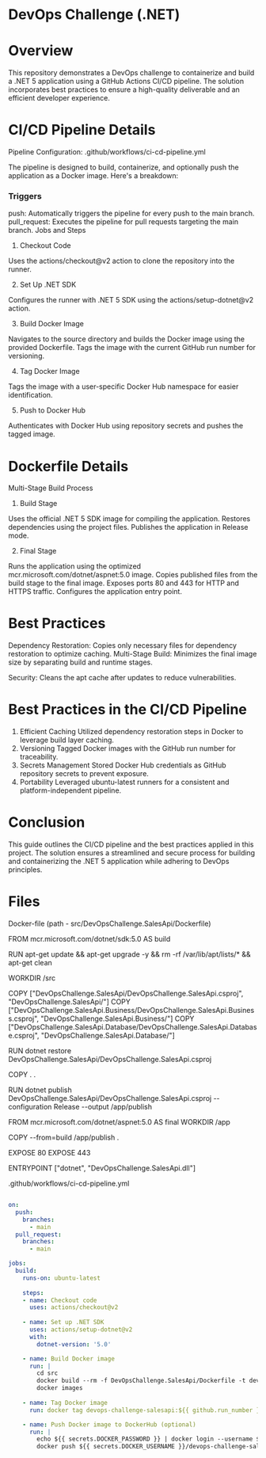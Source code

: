 # DevOps Challenge (.NET)

# Overview 

This repository demonstrates a DevOps challenge to containerize and build a .NET 5 application using a GitHub Actions CI/CD pipeline. The solution incorporates best practices to ensure a high-quality deliverable and an efficient developer experience.

# CI/CD Pipeline Details
Pipeline Configuration: .github/workflows/ci-cd-pipeline.yml

The pipeline is designed to build, containerize, and optionally push the application as a Docker image. Here's a breakdown:

### Triggers

push: Automatically triggers the pipeline for every push to the main branch.
pull_request: Executes the pipeline for pull requests targeting the main branch.
Jobs and Steps

1. Checkout Code

Uses the actions/checkout@v2 action to clone the repository into the runner.

2. Set Up .NET SDK

Configures the runner with .NET 5 SDK using the actions/setup-dotnet@v2 action.

3. Build Docker Image

Navigates to the source directory and builds the Docker image using the provided Dockerfile. Tags the image with the current GitHub run number for versioning.

4. Tag Docker Image

Tags the image with a user-specific Docker Hub namespace for easier identification.

5. Push to Docker Hub 

Authenticates with Docker Hub using repository secrets and pushes the tagged image.

# Dockerfile Details

Multi-Stage Build Process

1. Build Stage

Uses the official .NET 5 SDK image for compiling the application.
Restores dependencies using the project files.
Publishes the application in Release mode.

2. Final Stage

Runs the application using the optimized mcr.microsoft.com/dotnet/aspnet:5.0 image.
Copies published files from the build stage to the final image.
Exposes ports 80 and 443 for HTTP and HTTPS traffic.
Configures the application entry point.

# Best Practices

Dependency Restoration: Copies only necessary files for dependency restoration to optimize caching.
Multi-Stage Build: Minimizes the final image size by separating build and runtime stages.

Security: Cleans the apt cache after updates to reduce vulnerabilities.

# Best Practices in the CI/CD Pipeline

1. Efficient Caching
Utilized dependency restoration steps in Docker to leverage build layer caching.
3. Versioning
Tagged Docker images with the GitHub run number for traceability.
4. Secrets Management
Stored Docker Hub credentials as GitHub repository secrets to prevent exposure.
5. Portability
Leveraged ubuntu-latest runners for a consistent and platform-independent pipeline.

# Conclusion

This guide outlines the CI/CD pipeline and the best practices applied in this project. The solution ensures a streamlined and secure process for building and containerizing the .NET 5 application while adhering to DevOps principles.

# Files

Docker-file (path - src/DevOpsChallenge.SalesApi/Dockerfile)

FROM mcr.microsoft.com/dotnet/sdk:5.0 AS build

RUN apt-get update && apt-get upgrade -y && rm -rf /var/lib/apt/lists/* && apt-get clean

WORKDIR /src

COPY ["DevOpsChallenge.SalesApi/DevOpsChallenge.SalesApi.csproj", "DevOpsChallenge.SalesApi/"]
COPY ["DevOpsChallenge.SalesApi.Business/DevOpsChallenge.SalesApi.Business.csproj", "DevOpsChallenge.SalesApi.Business/"]
COPY ["DevOpsChallenge.SalesApi.Database/DevOpsChallenge.SalesApi.Database.csproj", "DevOpsChallenge.SalesApi.Database/"]

RUN dotnet restore DevOpsChallenge.SalesApi/DevOpsChallenge.SalesApi.csproj

COPY . .

RUN dotnet publish DevOpsChallenge.SalesApi/DevOpsChallenge.SalesApi.csproj --configuration Release --output /app/publish

FROM mcr.microsoft.com/dotnet/aspnet:5.0 AS final
WORKDIR /app

COPY --from=build /app/publish .

EXPOSE 80
EXPOSE 443

ENTRYPOINT ["dotnet", "DevOpsChallenge.SalesApi.dll"]

.github/workflows/ci-cd-pipeline.yml
```yaml name: Build and Containerize .NET Application

on:
  push:
    branches:
      - main
  pull_request:
    branches:
      - main

jobs:
  build:
    runs-on: ubuntu-latest
    
    steps:
    - name: Checkout code
      uses: actions/checkout@v2
    
    - name: Set up .NET SDK
      uses: actions/setup-dotnet@v2
      with:
        dotnet-version: '5.0'

    - name: Build Docker image
      run: |
        cd src
        docker build --rm -f DevOpsChallenge.SalesApi/Dockerfile -t devops-challenge-salesapi:${{ github.run_number }} .
        docker images
         
    - name: Tag Docker image
      run: docker tag devops-challenge-salesapi:${{ github.run_number }} ${{ secrets.DOCKER_USERNAME }}/devops-challenge-salesapi:${{ github.run_number }}    

    - name: Push Docker image to DockerHub (optional)
      run: |
        echo ${{ secrets.DOCKER_PASSWORD }} | docker login --username ${{ secrets.DOCKER_USERNAME }} --password-stdin
        docker push ${{ secrets.DOCKER_USERNAME }}/devops-challenge-salesapi:${{ github.run_number }}


